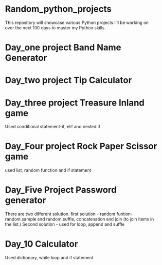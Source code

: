 # Random_python_projects
This repository will showcase various Python projects I’ll be working on over the next 100 days to master my Python skills.
# Day_one project Band Name Generator
# Day_two project Tip Calculator
# Day_three project Treasure Inland game 
Used conditional statement-if, elif and nested if 
# Day_Four project Rock Paper Scissor game
used list, random function and if statement
# Day_Five Project Password generator
There are two different solution. first solution - random funtion- random.sample and random.suffle, concatenation and join (to join items in the list.) Second solution - used for loop, append and suffle
# Day_10 Calculator
Used dictionary, while loop and if statement 
